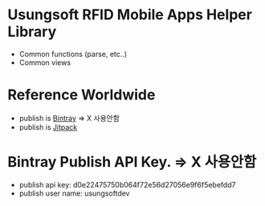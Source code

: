 # Usungsoft RFID Mobile Apps Helper Library
- Common functions (parse, etc..)
- Common views

# Reference Worldwide
- publish is [Bintray](https://bintray.com) => X 사용안함
- publish is [Jitpack](https://github.com/usungsoft/usLibrary)

# Bintray Publish API Key. => X 사용안함
- publish api key: d0e22475750b064f72e56d27056e9f6f5ebefdd7
- publish user name: usungsoftdev